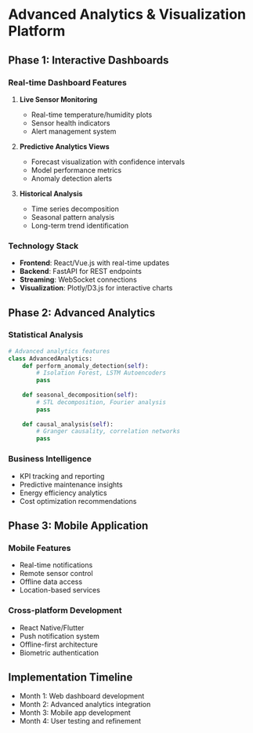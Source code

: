# Advanced Analytics & Visualization Platform

## Phase 1: Interactive Dashboards

### Real-time Dashboard Features
1. **Live Sensor Monitoring**
   - Real-time temperature/humidity plots
   - Sensor health indicators
   - Alert management system

2. **Predictive Analytics Views**
   - Forecast visualization with confidence intervals
   - Model performance metrics
   - Anomaly detection alerts

3. **Historical Analysis**
   - Time series decomposition
   - Seasonal pattern analysis
   - Long-term trend identification

### Technology Stack
- **Frontend**: React/Vue.js with real-time updates
- **Backend**: FastAPI for REST endpoints
- **Streaming**: WebSocket connections
- **Visualization**: Plotly/D3.js for interactive charts

## Phase 2: Advanced Analytics

### Statistical Analysis
```python
# Advanced analytics features
class AdvancedAnalytics:
    def perform_anomaly_detection(self):
        # Isolation Forest, LSTM Autoencoders
        pass
    
    def seasonal_decomposition(self):
        # STL decomposition, Fourier analysis
        pass
    
    def causal_analysis(self):
        # Granger causality, correlation networks
        pass
```

### Business Intelligence
- KPI tracking and reporting
- Predictive maintenance insights
- Energy efficiency analytics
- Cost optimization recommendations

## Phase 3: Mobile Application

### Mobile Features
- Real-time notifications
- Remote sensor control
- Offline data access
- Location-based services

### Cross-platform Development
- React Native/Flutter
- Push notification system
- Offline-first architecture
- Biometric authentication

## Implementation Timeline
- Month 1: Web dashboard development
- Month 2: Advanced analytics integration
- Month 3: Mobile app development
- Month 4: User testing and refinement
